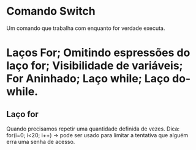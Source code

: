 # Comando Switch

Um comando que trabalha com enquanto for verdade executa.

# Laços For; Omitindo espressões do laço for; Visibilidade de variáveis; For Aninhado; Laço while; Laço do-while.

## Laço for

Quando precisamos repetir uma quantidade definida de vezes.
Dica: for(i=0; i<20; i++) -> pode ser usado para limitar a tentativa que alguém erra uma senha de acesso.
